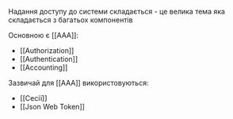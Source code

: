 
Надання доступу до системи складається - це велика тема яка складається з багатьох компонентів

Основною є [[AAA]]:
- [[Authorization]]
- [[Authentication]]
- [[Accounting]]

Зазвичай для [[AAA]] використовуються:
- [[Сесії]]
- [[Json Web Token]]